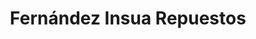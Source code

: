 ---
title: "Fernández Insua Repuestos"
url: /neuquen/fernandez-insua-repuestos/
shop: piezas de automóviles
---